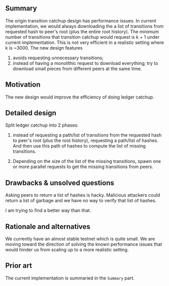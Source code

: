 ## Summary

The origin transition catchup design has performance issues. In
current implementation, we would always downloading the a list of transitions
from requested hash to peer's root (plus the entire root history).
The minimum number of transitions that transition catchup would request is
k + 1 under current implementation. This is not very efficient in a realistic
setting where k is ~3000. The new design features
1) avoids requesting unnecessary transitions;
2) instead of having a monolithic request to download everything; try to
   download small pieces from different peers at the same time.

## Motivation

The new design would improve the efficiency of doing ledger catchup.

## Detailed design

Split ledger catchup into 2 phases:

1) instead of requesting a path/list of transitions from the requested hash to
   peer's root (plus the root history), requesting a path/list of hashes. And
   then use this path of hashes to compute the list of missing transitions.
   
2) Depending on the size of the list of the missing transitions, spawn one or
   more parallel requests to get the missing transitions from peers.
   
## Drawbacks & unsolved questions

Asking peers to return a list of hashes is hacky. Malicious attackers could
return a list of garbage and we have no way to verify that list of hashes.

I am trying to find a better way than that.

## Rationale and alternatives

We currently have an almost stable testnet which is quite small. We are
moving toward the direction of solving the known performance issues that would
hinder us from scaling up to a more realistic setting.

## Prior art

The current implementation is summaried in the `Summary` part.
